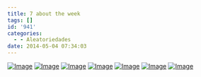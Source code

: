 ```yaml
---
title: 7 about the week
tags: []
id: '941'
categories:
  - - Aleatoriedades
date: 2014-05-04 07:34:03
---
```


[![Image](http://162.243.62.160/wp-content/uploads/2014/05/dsc02553.jpg?w=650)](http://162.243.62.160/wp-content/uploads/2014/05/dsc02553.jpg) [![Image](http://162.243.62.160/wp-content/uploads/2014/05/dsc02662.jpg?w=650)](http://162.243.62.160/wp-content/uploads/2014/05/dsc02662.jpg) [![Image](http://162.243.62.160/wp-content/uploads/2014/05/dsc02644.jpg?w=650)](http://162.243.62.160/wp-content/uploads/2014/05/dsc02644.jpg) [![Image](http://162.243.62.160/wp-content/uploads/2014/05/dsc02722.jpg?w=650)](http://162.243.62.160/wp-content/uploads/2014/05/dsc02722.jpg) [![Image](http://162.243.62.160/wp-content/uploads/2014/05/dsc02681.jpg?w=650)](http://162.243.62.160/wp-content/uploads/2014/05/dsc02681.jpg) [![Image](http://162.243.62.160/wp-content/uploads/2014/05/dsc02702.jpg?w=650)](http://162.243.62.160/wp-content/uploads/2014/05/dsc02702.jpg) [![Image](http://162.243.62.160/wp-content/uploads/2014/05/dsc02726.jpg?w=650)](http://162.243.62.160/wp-content/uploads/2014/05/dsc02726.jpg)
